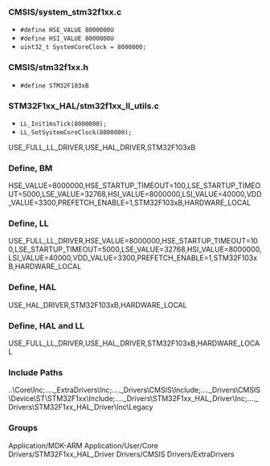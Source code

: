 ### CMSIS/system_stm32f1xx.c
- `#define HSE_VALUE 8000000U`
- `#define HSI_VALUE 8000000U`
- `uint32_t SystemCoreClock = 8000000;`

### CMSIS/stm32f1xx.h
- `#define STM32F103xB`

### STM32F1xx_HAL/stm32f1xx_ll_utils.c
- `LL_Init1msTick(8000000);`
- `LL_SetSystemCoreClock(8000000);`

USE_FULL_LL_DRIVER,USE_HAL_DRIVER,STM32F103xB

### Define, BM
HSE_VALUE=8000000,HSE_STARTUP_TIMEOUT=100,LSE_STARTUP_TIMEOUT=5000,LSE_VALUE=32768,HSI_VALUE=8000000,LSI_VALUE=40000,VDD_VALUE=3300,PREFETCH_ENABLE=1,STM32F103xB,HARDWARE_LOCAL

### Define, LL
USE_FULL_LL_DRIVER,HSE_VALUE=8000000,HSE_STARTUP_TIMEOUT=100,LSE_STARTUP_TIMEOUT=5000,LSE_VALUE=32768,HSI_VALUE=8000000,LSI_VALUE=40000,VDD_VALUE=3300,PREFETCH_ENABLE=1,STM32F103xB,HARDWARE_LOCAL

### Define, HAL
USE_HAL_DRIVER,STM32F103xB,HARDWARE_LOCAL

### Define, HAL and LL
USE_FULL_LL_DRIVER,USE_HAL_DRIVER,STM32F103xB,HARDWARE_LOCAL

### Include Paths
..\Core\Inc;..\..\_ExtraDrivers\Inc;..\..\_Drivers\CMSIS\Include;..\..\_Drivers\CMSIS\Device\ST\STM32F1xx\Include;..\..\_Drivers\STM32F1xx_HAL_Driver\Inc;..\..\_Drivers\STM32F1xx_HAL_Driver\Inc\Legacy

### Groups
Application/MDK-ARM
Application/User/Core
Drivers/STM32F1xx_HAL_Driver
Drivers/CMSIS
Drivers/ExtraDrivers



